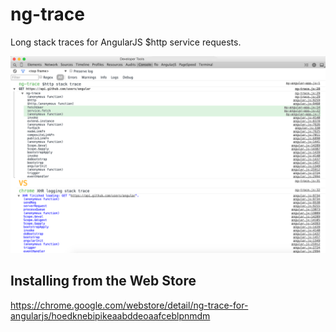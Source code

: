 ng-trace
========

Long stack traces for AngularJS $http service requests.

![ng-trace for AngularJS](https://raw.githubusercontent.com/tambet/ng-trace/master/screenshots/ng-trace.png)

## Installing from the Web Store

https://chrome.google.com/webstore/detail/ng-trace-for-angularjs/hoedknebipikeaabddeoaafceblpnmdm
